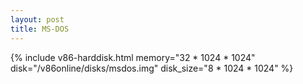 ```yaml
---
layout: post
title: MS-DOS
---
```

{% include v86-harddisk.html memory="32 * 1024 * 1024" disk="/v86online/disks/msdos.img" disk_size="8 * 1024 * 1024" %}